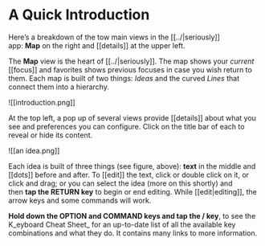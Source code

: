 # A Quick Introduction

Here’s a breakdown of the tow main views in the [[../|seriously]] app: **Map** on the right and [[details]] at the upper left.

The **Map** view is the heart of [[../|seriously]]. The map shows your _current_ [[focus]] and favorites shows previous focuses in case you wish return to them. Each map is built of two things: _Ideas_ and the curved _Lines_ that connect them into a hierarchy.

![[introduction.png]]

At the top left, a pop up of several views provide [[details]] about what you see and preferences you can configure. Click on the title bar of each to reveal or hide its content.

![[an idea.png]]

Each idea is built of three things (see figure, above): **text** in the middle and [[dots]] before and after. To [[edit]] the text, click or double click on it, or click and drag; or you can select the idea (more on this shortly) and then **tap the RETURN key** to begin or end editing. While [[edit|editing]], the arrow keys and some commands will work.

**Hold down the OPTION and COMMAND keys and tap the / key**, to see the K_eyboard Cheat Sheet_ for an up-to-date list of all the available key combinations and what they do. It contains many links to more information.